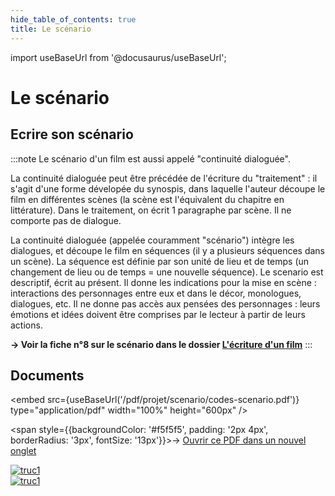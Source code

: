 ```yaml
---
hide_table_of_contents: true
title: Le scénario
---
```


import useBaseUrl from '@docusaurus/useBaseUrl';

# Le scénario

## Ecrire son scénario

:::note
Le scénario d'un film est aussi appelé "continuité dialoguée". 

La continuité dialoguée peut être précédée de l'écriture du "traitement" : il s'agit d'une forme dévelopée du synospis, dans laquelle l'auteur découpe le film en différentes scènes (la scène est l'équivalent du chapitre en littérature). Dans le traitement, on écrit 1 paragraphe par scène. Il ne comporte pas de dialogue.

La continuité dialoguée (appelée couramment "scénario") intègre les dialogues, et découpe le film en séquences (il y a plusieurs séquences dans un scène). La séquence est définie par son unité de lieu et de temps (un changement de lieu ou de temps = une nouvelle séquence). Le scenario est descriptif, écrit au présent. Il donne les indications pour la mise en scène : interactions des personnages entre eux et dans le décor, monologues, dialogues, etc. Il ne donne pas accès aux pensées des personnages : leurs émotions et idées doivent être comprises par le lecteur à partir de leurs actions.

**→ Voir la fiche n°8 sur le scénario dans le dossier [L'écriture d'un film](https://drive.google.com/file/d/13TnmShby5pcKB0J48UJxZbweAFKE-BUz/view?usp=drive_link)**
:::
## Documents

<embed
  src={useBaseUrl('/pdf/projet/scenario/codes-scenario.pdf')}
  type="application/pdf"
  width="100%"
  height="600px"
/>

<span style={{backgroundColor: '#f5f5f5', padding: '2px 4px', borderRadius: '3px', fontSize: '13px'}}>→ [Ouvrir ce PDF dans un nouvel onglet](/pdf/projet/scenario/codes-scenario.pdf)</span>

<div style={{textAlign: 'center'}}>
  <a href={useBaseUrl('/pdf/projet/scenario/trucs1.png')} target="_blank" rel="noopener noreferrer">
    <img
      src={useBaseUrl('/pdf/projet/scenario/trucs1.png')}
      alt="truc1"
      style={{width: '65%'}}
    />
  </a>
</div>

<div style={{textAlign: 'center'}}>
  <a href={useBaseUrl('/pdf/projet/scenario/trucs2.png')} target="_blank" rel="noopener noreferrer">
    <img
      src={useBaseUrl('/pdf/projet/scenario/trucs2.png')}
      alt="truc1"
      style={{width: '65%'}}
    />
  </a>
</div>